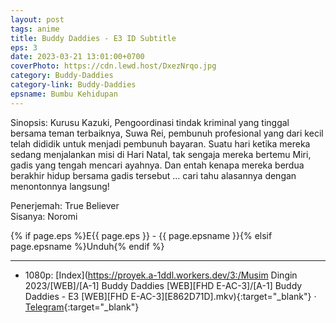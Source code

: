 ```yaml
---
layout: post
tags: anime
title: Buddy Daddies - E3 ID Subtitle
eps: 3
date: 2023-03-21 13:01:00+0700
coverPhoto: https://cdn.lewd.host/DxezNrqo.jpg
category: Buddy-Daddies
category-link: Buddy-Daddies
epsname: Bumbu Kehidupan
---
```


Sinopsis: Kurusu Kazuki, Pengoordinasi tindak kriminal yang tinggal bersama teman terbaiknya, Suwa Rei, pembunuh profesional yang dari kecil telah dididik untuk menjadi pembunuh bayaran. Suatu hari ketika mereka sedang menjalankan misi di Hari Natal, tak sengaja mereka bertemu Miri, gadis yang tengah mencari ayahnya. Dan entah kenapa mereka berdua berakhir hidup bersama gadis tersebut ... cari tahu alasannya dengan menontonnya langsung!

Penerjemah: True Believer<br>
Sisanya: Noromi<br>

{% if page.eps %}E{{ page.eps }} - {{ page.epsname }}{% elsif page.epsname %}Unduh{% endif %}

---
- 1080p: [Index](https://proyek.a-1ddl.workers.dev/3:/Musim Dingin 2023/[WEB]/[A-1] Buddy Daddies [WEB][FHD E-AC-3]/[A-1] Buddy Daddies - E3 [WEB][FHD E-AC-3][E862D71D].mkv){:target="_blank"} &middot; [Telegram](https://t.me/a1fansubweeklies/246){:target="_blank"} 
